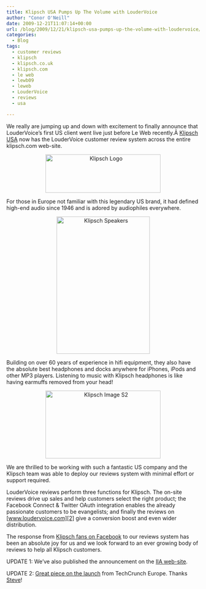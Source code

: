 ```yaml
---
title: Klipsch USA Pumps Up The Volume with LouderVoice
author: "Conor O'Neill"
date: 2009-12-21T11:07:14+00:00
url: /blog/2009/12/21/klipsch-usa-pumps-up-the-volume-with-loudervoice/
categories:
  - Blog
tags:
  - customer reviews
  - klipsch
  - klipsch.co.uk
  - klipsch.com
  - le web
  - lewb09
  - leweb
  - LouderVoice
  - reviews
  - usa

---
```

We really are jumping up and down with excitement to finally announce that LouderVoice&#8217;s first US client went live just before Le Web recently.Â [Klipsch USA][1] now has the LouderVoice customer review system across the entire klipsch.com web-site.

<p style="text-align: center;">
  <a href="http://www.klipsch.com/"><img class="size-full wp-image-644 aligncenter" title="Klipsch Logo" src="http://www.loudervoice.com/wp-content/uploads/2009/12/21/klipsch-usa-pumps-up-the-volume-with-loudervoice/klipsch_logo.jpg" alt="Klipsch Logo" width="300" height="100" /></a>
</p>

For those in Europe not familiar with this legendary US brand, it had defined high-end audio since 1946 and is adored by audiophiles everywhere.

<p style="text-align: center;">
  <a href="http://www.klipsch.com/na-en/products/wf-35-overview/"><img class="size-full wp-image-645 aligncenter" title="Klipsch Speakers" src="http://www.loudervoice.com/wp-content/uploads/2009/12/21/klipsch-usa-pumps-up-the-volume-with-loudervoice/speaker.jpg" alt="Klipsch Speakers" width="243" height="358" srcset="/wp-content/uploads/2009/12/21/klipsch-usa-pumps-up-the-volume-with-loudervoice/speaker.jpg 243w, /wp-content/uploads/2009/12/21/klipsch-usa-pumps-up-the-volume-with-loudervoice/speaker-203x300.jpg 203w" sizes="(max-width: 243px) 100vw, 243px" /></a>
</p>

Building on over 60 years of experience in hifi equipment, they also have the absolute best headphones and docks anywhere for iPhones, iPods and other MP3 players. Listening to music with Klipsch headphones is like having earmuffs removed from your head!

<p style="text-align: center;">
  <a href="http://www.klipsch.com/"><img class="size-medium wp-image-643 aligncenter" title="Klipsch Image S2" src="http://www.loudervoice.com/wp-content/uploads/2009/12/21/klipsch-usa-pumps-up-the-volume-with-loudervoice/image_s2-300x177.jpg" alt="Klipsch Image S2" width="300" height="177" srcset="/wp-content/uploads/2009/12/21/klipsch-usa-pumps-up-the-volume-with-loudervoice/image_s2-300x177.jpg 300w, /wp-content/uploads/2009/12/21/klipsch-usa-pumps-up-the-volume-with-loudervoice/image_s2.jpg 722w" sizes="(max-width: 300px) 100vw, 300px" /></a>
</p>

We are thrilled to be working with such a fantastic US company and the Klipsch team was able to deploy our reviews system with minimal effort or support required.

LouderVoice reviews perform three functions for Klipsch. The on-site reviews drive up sales and help customers select the right product; the Facebook Connect & Twitter OAuth integration enables the already passionate customers to be evangelists; and finally the reviews on [www.loudervoice.com][2] give a conversion boost and even wider distribution.

The response from [Klipsch fans on Facebook][3] to our reviews system has been an absolute joy for us and we look forward to an ever growing body of reviews to help all Klipsch customers.

UPDATE 1: We&#8217;ve also published the announcement on the [IIA web-site][4].

UPDATE 2: [Great piece on the launch][5] from TechCrunch Europe. Thanks [Steve][6]!

 [1]: http://www.klipsch.com/na-en/products/image-s4-overview/
 [2]: http://www.loudervoice.com/
 [3]: http://www.facebook.com/pages/Klipsch/29193021344
 [4]: http://www.iia.ie/news/item/1443/klipsch-usa-pumps-up-the-volume-with-loudervoice/
 [5]: http://eu.techcrunch.com/2009/12/21/loudervoice-get-its-first-us-customer-user-reviews-helping-businesses-during-recession/
 [6]: http://twitter.com/sohear